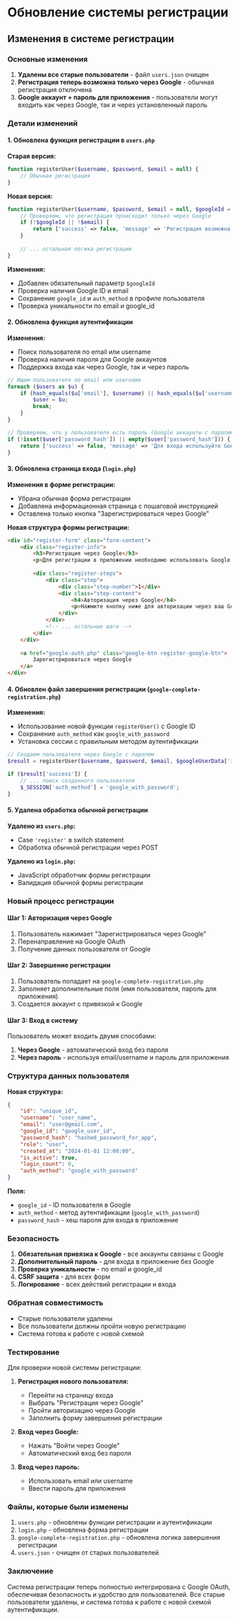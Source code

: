 # Обновление системы регистрации

## Изменения в системе регистрации

### Основные изменения

1. **Удалены все старые пользователи** - файл `users.json` очищен
2. **Регистрация теперь возможна только через Google** - обычная регистрация отключена
3. **Google аккаунт + пароль для приложения** - пользователи могут входить как через Google, так и через установленный пароль

### Детали изменений

#### 1. Обновлена функция регистрации в `users.php`

**Старая версия:**
```php
function registerUser($username, $password, $email = null) {
    // Обычная регистрация
}
```

**Новая версия:**
```php
function registerUser($username, $password, $email = null, $googleId = null) {
    // Проверяем, что регистрация происходит только через Google
    if (!$googleId || !$email) {
        return ['success' => false, 'message' => 'Регистрация возможна только через Google аккаунт. Используйте кнопку "Зарегистрироваться через Google".'];
    }
    
    // ... остальная логика регистрации
}
```

**Изменения:**
- Добавлен обязательный параметр `$googleId`
- Проверка наличия Google ID и email
- Сохранение `google_id` и `auth_method` в профиле пользователя
- Проверка уникальности по email и google_id

#### 2. Обновлена функция аутентификации

**Изменения:**
- Поиск пользователя по email или username
- Проверка наличия пароля для Google аккаунтов
- Поддержка входа как через Google, так и через пароль

```php
// Ищем пользователя по email или username
foreach ($users as $u) {
    if (hash_equals($u['email'], $username) || hash_equals($u['username'], $username)) {
        $user = $u;
        break;
    }
}

// Проверяем, что у пользователя есть пароль (Google аккаунты с паролем)
if (!isset($user['password_hash']) || empty($user['password_hash'])) {
    return ['success' => false, 'message' => 'Для входа используйте Google аккаунт. У вас не установлен пароль для приложения.'];
}
```

#### 3. Обновлена страница входа (`login.php`)

**Изменения в форме регистрации:**
- Убрана обычная форма регистрации
- Добавлена информационная страница с пошаговой инструкцией
- Оставлена только кнопка "Зарегистрироваться через Google"

**Новая структура формы регистрации:**
```html
<div id="register-form" class="form-content">
    <div class="register-info">
        <h3>Регистрация через Google</h3>
        <p>Для регистрации в приложении необходимо использовать Google аккаунт...</p>
        
        <div class="register-steps">
            <div class="step">
                <div class="step-number">1</div>
                <div class="step-content">
                    <h4>Авторизация через Google</h4>
                    <p>Нажмите кнопку ниже для авторизации через ваш Google аккаунт</p>
                </div>
            </div>
            <!-- ... остальные шаги -->
        </div>
    </div>
    
    <a href="google-auth.php" class="google-btn register-google-btn">
        Зарегистрироваться через Google
    </a>
</div>
```

#### 4. Обновлен файл завершения регистрации (`google-complete-registration.php`)

**Изменения:**
- Использование новой функции `registerUser()` с Google ID
- Сохранение `auth_method` как `google_with_password`
- Установка сессии с правильным методом аутентификации

```php
// Создаем пользователя через Google с паролем
$result = registerUser($username, $password, $email, $googleUserData['id']);

if ($result['success']) {
    // ... поиск созданного пользователя
    $_SESSION['auth_method'] = 'google_with_password';
}
```

#### 5. Удалена обработка обычной регистрации

**Удалено из `users.php`:**
- Case `'register'` в switch statement
- Обработка обычной регистрации через POST

**Удалено из `login.php`:**
- JavaScript обработчик формы регистрации
- Валидация обычной формы регистрации

### Новый процесс регистрации

#### Шаг 1: Авторизация через Google
1. Пользователь нажимает "Зарегистрироваться через Google"
2. Перенаправление на Google OAuth
3. Получение данных пользователя от Google

#### Шаг 2: Завершение регистрации
1. Пользователь попадает на `google-complete-registration.php`
2. Заполняет дополнительные поля (имя пользователя, пароль для приложения)
3. Создается аккаунт с привязкой к Google

#### Шаг 3: Вход в систему
Пользователь может входить двумя способами:
1. **Через Google** - автоматический вход без пароля
2. **Через пароль** - используя email/username и пароль для приложения

### Структура данных пользователя

**Новая структура:**
```json
{
    "id": "unique_id",
    "username": "user_name",
    "email": "user@gmail.com",
    "google_id": "google_user_id",
    "password_hash": "hashed_password_for_app",
    "role": "user",
    "created_at": "2024-01-01 12:00:00",
    "is_active": true,
    "login_count": 0,
    "auth_method": "google_with_password"
}
```

**Поля:**
- `google_id` - ID пользователя в Google
- `auth_method` - метод аутентификации (`google_with_password`)
- `password_hash` - хеш пароля для входа в приложение

### Безопасность

1. **Обязательная привязка к Google** - все аккаунты связаны с Google
2. **Дополнительный пароль** - для входа в приложение без Google
3. **Проверка уникальности** - по email и google_id
4. **CSRF защита** - для всех форм
5. **Логирование** - всех действий регистрации и входа

### Обратная совместимость

- Старые пользователи удалены
- Все пользователи должны пройти новую регистрацию
- Система готова к работе с новой схемой

### Тестирование

Для проверки новой системы регистрации:

1. **Регистрация нового пользователя:**
   - Перейти на страницу входа
   - Выбрать "Регистрация через Google"
   - Пройти авторизацию через Google
   - Заполнить форму завершения регистрации

2. **Вход через Google:**
   - Нажать "Войти через Google"
   - Автоматический вход без пароля

3. **Вход через пароль:**
   - Использовать email или username
   - Ввести пароль для приложения

### Файлы, которые были изменены

1. `users.php` - обновлены функции регистрации и аутентификации
2. `login.php` - обновлена форма регистрации
3. `google-complete-registration.php` - обновлена логика завершения регистрации
4. `users.json` - очищен от старых пользователей

### Заключение

Система регистрации теперь полностью интегрирована с Google OAuth, обеспечивая безопасность и удобство для пользователей. Все старые пользователи удалены, и система готова к работе с новой схемой аутентификации.
